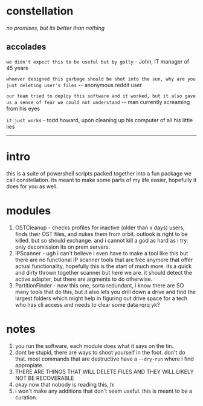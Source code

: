 # constellation
*no promises, but its better than nothing*

## accolades
`` we didn't expect this to be useful but by golly `` - John, IT manager of 45 years

`` whoever designed this garbage should be shot into the sun, why are you just deleting user's files `` -- anonymous reddit user

`` our team tried to deploy this software and it worked, but it also gave us a sense of fear we could not understand `` -- man currently screaming from his eyes

`` it just works `` - todd howard, upon cleaning up his computer of all his little lies

---
# intro 

this is a suite of powershell scripts packed together into a fun package we call constellation. its meant to make some parts of my life easier, hopefully it does for you as well.

# modules

1. OSTCleanup - checks profiles for inactive (older than x days) users, finds their OST files, and nukes them from orbit. outlook is right to be killed. but so should exchange. and i cannot kill a god as hard as i try. only decomission its on prem servers.
2. IPScanner - ugh i can't believe i even have to make a tool like this but there are no functional IP scanner tools that are free anymore that offer actual functionality, hopefully this is the start of much more. its a quick and dirty thrown together scanner but here we are. it should detect the active adapter, but there are argments to do otherwise.
3. PartitionFinder - now this one, sorta redundant, i know there are SO many tools that do this, but it also lets you drill down a drive and find the largest folders which might help in figuring out drive space for a tech who has cli access and needs to clear some data rqrq yk?

# notes

1. you run the software, each module does what it says on the tin.
2. dont be stupid, there are ways to shoot yourself in the foot. don't do that. most commands that are destructive have a ``--dry-run`` where i find appropiate.
3. THERE ARE THINGS THAT WILL DELETE FILES AND THEY WILL LIKELY NOT BE RECOVERABLE
4. okay now that nobody is reading this, hi
5. i won't make any additions that don't seem useful. this is meant to be a curation.

